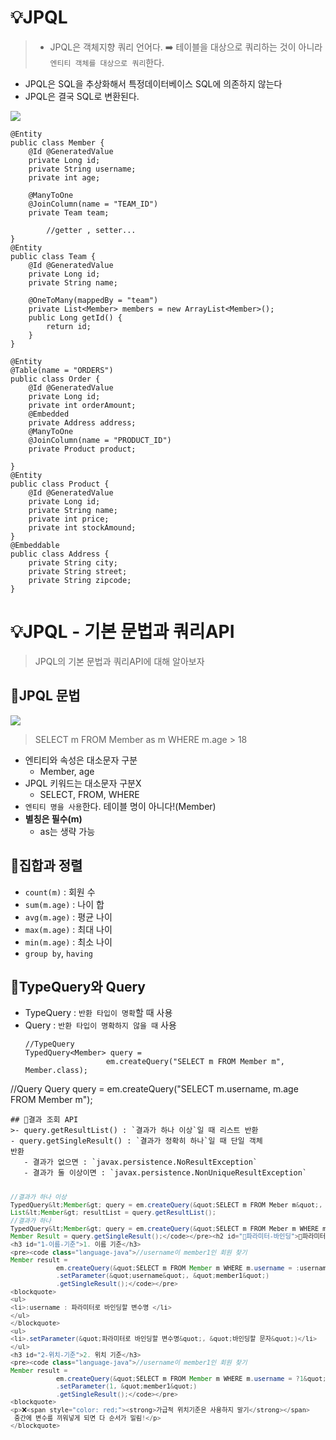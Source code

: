 <h1 id="💡jpql">💡JPQL</h1>
<blockquote>
<ul>
<li>JPQL은 객체지향 쿼리 언어다. 
 ➡️ 테이블을 대상으로 쿼리하는 것이 아니라 <code>엔티티 객체를 대상으로 쿼리</code>한다.</li>
</ul>
</blockquote>
<ul>
<li>JPQL은 SQL을 추상화해서 특정데이터베이스 SQL에 의존하지 않는다</li>
<li>JPQL은 결국 SQL로 변환된다.</li>
</ul>
<img src="https://velog.velcdn.com/images/dev_ssj/post/47ae105f-0ebf-4b9d-aecd-4a20b2e44c38/image.png" />

<pre><code class="language-java">@Entity
public class Member {
    @Id @GeneratedValue
    private Long id;
    private String username;
    private int age;

    @ManyToOne
    @JoinColumn(name = &quot;TEAM_ID&quot;)
    private Team team;

        //getter , setter...
}
@Entity
public class Team {
    @Id @GeneratedValue
    private Long id;
    private String name;

    @OneToMany(mappedBy = &quot;team&quot;)
    private List&lt;Member&gt; members = new ArrayList&lt;Member&gt;();
    public Long getId() {
        return id;
    }
}

@Entity
@Table(name = &quot;ORDERS&quot;)
public class Order {
    @Id @GeneratedValue
    private Long id;
    private int orderAmount;
    @Embedded
    private Address address;
    @ManyToOne
    @JoinColumn(name = &quot;PRODUCT_ID&quot;)
    private Product product;

}
@Entity
public class Product {
    @Id @GeneratedValue
    private Long id;
    private String name;
    private int price;
    private int stockAmound;
}
@Embeddable
public class Address {
    private String city;
    private String street;
    private String zipcode;
}</code></pre>
<h1 id="💡jpql---기본-문법과-쿼리api">💡JPQL - 기본 문법과 쿼리API</h1>
<blockquote>
<p>JPQL의 기본 문법과 쿼리API에 대해 알아보자</p>
</blockquote>
<h2 id="📗jpql-문법">📗JPQL 문법</h2>
<img src="https://velog.velcdn.com/images/dev_ssj/post/c9ee80f8-0f9b-432d-bdd8-6dda5b4e068b/image.png" />

<blockquote>
<p> SELECT m FROM Member as m WHERE m.age &gt; 18</p>
</blockquote>
<ul>
<li>엔티티와 속성은 대소문자 구분<ul>
<li>Member, age</li>
</ul>
</li>
<li>JPQL 키워드는 대소문자 구분X<ul>
<li>SELECT, FROM, WHERE</li>
</ul>
</li>
<li><code>엔티티 명을 사용</code>한다. 테이블 명이 아니다!(Member)</li>
<li><strong>별칭은 필수(m)</strong> <ul>
<li>as는 생략 가능</li>
</ul>
</li>
</ul>
<h2 id="📗집합과-정렬">📗집합과 정렬</h2>
<ul>
<li><code>count(m)</code> : 회원 수</li>
<li><code>sum(m.age)</code> : 나이 합</li>
<li><code>avg(m.age)</code> : 평균 나이</li>
<li><code>max(m.age)</code> : 최대 나이</li>
<li><code>min(m.age)</code> : 최소 나이</li>
<li><code>group by</code>, <code>having</code></li>
</ul>
<h2 id="📗typequery와-query">📗TypeQuery와 Query</h2>
<ul>
<li>TypeQuery : <code>반환 타입이 명확</code>할 때 사용</li>
<li>Query : <code>반환 타입이 명확하지 않을 때</code> 사용<pre><code class="language-java">//TypeQuery
TypedQuery&lt;Member&gt; query = 
                  em.createQuery(&quot;SELECT m FROM Member m&quot;, Member.class);
</code></pre>
</li>
</ul>
<p>//Query
Query query = em.createQuery(&quot;SELECT m.username, m.age FROM Member m&quot;);</p>
<pre><code>## 📗결과 조회 API
&gt;- query.getResultList() : `결과가 하나 이상`일 때 리스트 반환
- query.getSingleResult() : `결과가 정확히 하나`일 때 단일 객체 
반환
   - 결과가 없으면 : `javax.persistence.NoResultException`
   - 결과가 둘 이상이면 : `javax.persistence.NonUniqueResultException`

```java
//결과가 하나 이상
TypedQuery&lt;Member&gt; query = em.createQuery(&quot;SELECT m FROM Meber m&quot;, Member.class);
List&lt;Member&gt; resultList = query.getResultList();
//결과가 하나
TypedQuery&lt;Member&gt; query = em.createQuery(&quot;SELECT m FROM Meber m WHERE m.id = 10&quot;, Member.class);
Member Result = query.getSingleResult();</code></pre><h2 id="📗파라미터-바인딩">📗파라미터 바인딩</h2>
<h3 id="1-이름-기준">1. 이름 기준</h3>
<pre><code class="language-java">//username이 member1인 회원 찾기
Member result = 
            em.createQuery(&quot;SELECT m FROM Member m WHERE m.username = :username&quot;, Member.class)
            .setParameter(&quot;username&quot;, &quot;member1&quot;)
            .getSingleResult();</code></pre>
<blockquote>
<ul>
<li>:username : 파라미터로 바인딩할 변수명 </li>
</ul>
</blockquote>
<ul>
<li>.setParameter(&quot;파라미터로 바인딩할 변수명&quot;, &quot;바인딩할 문자&quot;)</li>
</ul>
<h3 id="2-위치-기준">2. 위치 기준</h3>
<pre><code class="language-java">//username이 member1인 회원 찾기
Member result = 
            em.createQuery(&quot;SELECT m FROM Member m WHERE m.username = ?1&quot;, Member.class)
            .setParameter(1, &quot;member1&quot;)
            .getSingleResult();</code></pre>
<blockquote>
<p>❌<span style="color: red;"><strong>가급적 위치기준은 사용하지 말기</strong></span>
 중간에 변수를 끼워넣게 되면 다 순서가 밀림!</p>
</blockquote>